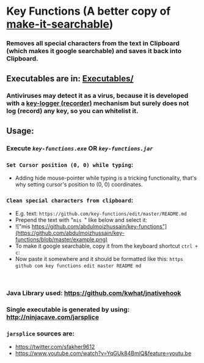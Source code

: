 # Key Functions (A better copy of [make-it-searchable](https://github.com/abdulmoizhussain/make-it-searchable))
### Removes all special characters from the text in Clipboard (which makes it google searchable) and saves it back into Clipboard.

## Executables are in: [Executables/](https://github.com/abdulmoizhussain/key-functions/tree/master/Executables)

### Antiviruses may detect it as a virus, because it is developed with a [key-logger (recorder)](https://en.wikipedia.org/wiki/Keystroke_logging) mechanism but surely does not log (record) any key, so you can whitelist it.

## Usage:
### Execute ***`key-functions.exe`*** OR ***`key-functions.jar`***

### `Set Cursor position (0, 0) while typing`: ###
* Adding hide mouse-pointer while typing is a tricking functionality, that's why setting cursor's position to (0, 0) coordinates.

### `Clean special characters from clipboard`: ###
* E.g. text: `https://github.com/key-functions/edit/master/README.md`
* Prepend the text with "`mis `" like below and select it:
* !["mis https://github.com/abdulmoizhussain/key-functions"](https://github.com/abdulmoizhussain/key-functions/blob/master/example.png)
* To make it google searchable, copy it from the keyboard shortcut `ctrl + c`:
* Now paste it somewhere and it should be formatted like this: `https github com key functions edit master README md`

&nbsp;
### Java Library used: https://github.com/kwhat/jnativehook
### Single executable is generated by using: http://ninjacave.com/jarsplice
### `jarsplice` sources are:
* https://twitter.com/sfakher9612
* https://www.youtube.com/watch?v=YqGUk84BmlQ&feature=youtu.be

